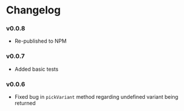 # Changelog

### v0.0.8

- Re-published to NPM

### v0.0.7

- Added basic tests

### v0.0.6

- Fixed bug in `pickVariant` method regarding undefined variant being returned

